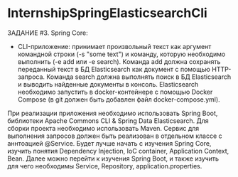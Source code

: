 # InternshipSpringElasticsearchCli
ЗАДАНИЕ #3. Spring Core:
- CLI-приложение: принимает произвольный текст как аргумент командной строки (-s "some text") и команду, которую необходимо выполнить (-e add или -e search). 
Команда add должна сохранять переданный текст в БД Elasticsearch как документ с помощью HTTP-запроса. 
Команда search должна выполнять поиск в БД Elasticsearch и выводить найденные документы в консоль. 
Elasticsearch необходимо запустить в docker-контейнере с помощью Docker Compose (в git должен быть добавлен файл docker-compose.yml).

При реализации приложения необходимо использовать Spring Boot, библиотеки Apache Commons CLI & Spring Data Elasticsearch. 
Для сборки проекта необходимо использовать Maven. Сервис для выполнения запросов должен быть реализован в отдельном классе с аннтоацией @Service. 
Будет лучше начать с изучения Spring Core, изучить понятия Dependency Injection, IoC container, Application Context, Bean. 
Далее можно перейти к изучения Spring Boot, и также изучить для чего необходимы Service, Repository, application.properties.
